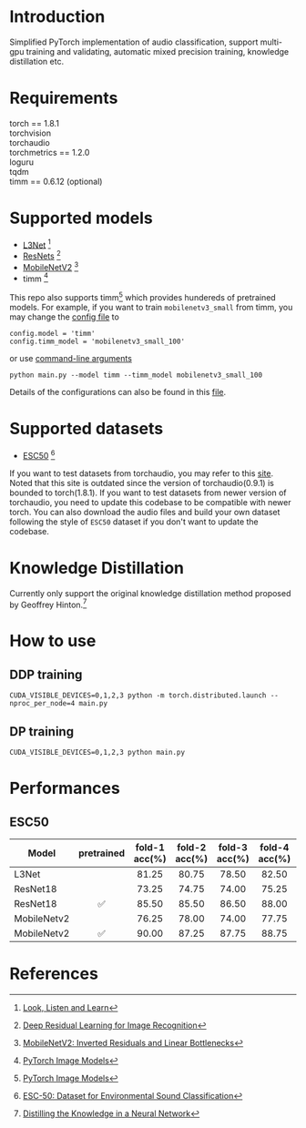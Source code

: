 # Introduction

Simplified PyTorch implementation of audio classification, support multi-gpu training and validating, automatic mixed precision training, knowledge distillation etc.  

# Requirements

torch == 1.8.1  
torchvision  
torchaudio  
torchmetrics == 1.2.0  
loguru  
tqdm  
timm == 0.6.12 (optional)  

# Supported models

- [L3Net](models/l3net.py) [^l3net]  
- [ResNets](models/resnet.py) [^resnet]  
- [MobileNetV2](models/mobilenetv2.py) [^mobilenetv2]  
- timm [^timm]  

This repo also supports timm[^timm] which provides hundereds of pretrained models. For example, if you want to train `mobilenetv3_small` from timm, you may change the [config file](configs/my_config.py) to  

```
config.model = 'timm'
config.timm_model = 'mobilenetv3_small_100'
```

or use [command-line arguments](configs/parser.py)  

```
python main.py --model timm --timm_model mobilenetv3_small_100
```

Details of the configurations can also be found in this [file](configs/parser.py).  

[^l3net]: [Look, Listen and Learn](https://arxiv.org/abs/1705.08168)  
[^resnet]: [Deep Residual Learning for Image Recognition](https://arxiv.org/abs/1512.03385)  
[^mobilenetv2]: [MobileNetV2: Inverted Residuals and Linear Bottlenecks](https://arxiv.org/abs/1801.04381)  
[^timm]: [PyTorch Image Models](https://github.com/huggingface/pytorch-image-models)  

# Supported datasets

- [ESC50](datasets/esc50.py) [^esc50]  
  
If you want to test datasets from torchaudio, you may refer to this [site](https://pytorch.org/audio/0.9.0/datasets.html). Noted that this site is outdated since the version of torchaudio(0.9.1) is bounded to torch(1.8.1). If you want to test datasets from newer version of torchaudio, you need to update this codebase to be compatible with newer torch. You can also download the audio files and build your own dataset following the style of `ESC50` dataset if you don't want to update the codebase.  

[^esc50]: [ESC-50: Dataset for Environmental Sound Classification](https://github.com/karolpiczak/ESC-50)  

# Knowledge Distillation

Currently only support the original knowledge distillation method proposed by Geoffrey Hinton.[^kd]  

[^kd]: [Distilling the Knowledge in a Neural Network](https://arxiv.org/abs/1503.02531)  

# How to use

## DDP training

```
CUDA_VISIBLE_DEVICES=0,1,2,3 python -m torch.distributed.launch --nproc_per_node=4 main.py
```

## DP training

```
CUDA_VISIBLE_DEVICES=0,1,2,3 python main.py
```

# Performances

## ESC50

| Model       | pretrained         | fold-1 acc(%)	| fold-2 acc(%) | fold-3 acc(%) | fold-4 acc(%) | fold-5 acc(%) |  paper acc(%) | Mean Accuracy(%)	|
| ----------- |:------------------:|:--------------:|:-------------:|:-------------:|:-------------:|:-------------:|:-------------:|:-----------------:|
| L3Net		  |                    | 81.25			| 80.75			| 78.50			| 82.50			| 81.50			| 79.3			| 80.90				|
| ResNet18    |                    | 73.25			| 74.75			| 74.00			| 75.25			| 73.25			| n.a.			| 74.10				|
| ResNet18    | :white_check_mark: | 85.50			| 85.50			| 86.50			| 88.00			| 84.75			| n.a.			| 86.05				|
| MobileNetv2 |                    | 76.25			| 78.00			| 74.00			| 77.75			| 69.75			| n.a.			| 75.15				|
| MobileNetv2 | :white_check_mark: | 90.00			| 87.25			| 87.75			| 88.75			| 88.50			| n.a.			| 88.45				|

# References
